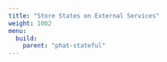 ```yaml
---
title: "Store States on External Services"
weight: 1002
menu:
  build:
    parent: "phat-stateful"
---
```

